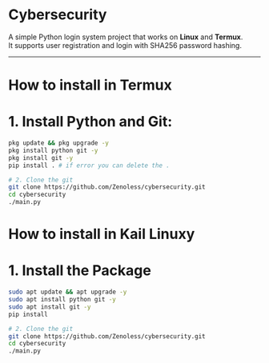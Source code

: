 # Cybersecurity

A simple Python login system project that works on **Linux** and **Termux**.  
It supports user registration and login with SHA256 password hashing.

---

# How to install in Termux

# 1. Install Python and Git:
```bash
pkg update && pkg upgrade -y
pkg install python git -y
pkg install git -y
pip install . # if error you can delete the .

# 2. Clone the git
git clone https://github.com/Zenoless/cybersecurity.git
cd cybersecurity
./main.py
```

# How to install in Kail Linuxy

# 1. Install the Package
```bash
sudo apt update && apt upgrade -y
sudo apt install python git -y
sudo apt install git -y
pip install

# 2. Clone the git
git clone https://github.com/Zenoless/cybersecurity.git
cd cybersecurity
./main.py
